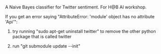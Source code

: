 A Naive Bayes classifier for Twitter sentiment. For H@B AI workshop. 

If you get an error saying "AttributeError: 'module' object has no attribute 'Api'":

1) try running "sudo apt-get uninstall twitter" to remove the other python package that is called twitter

2) run "git submodule update --init"
